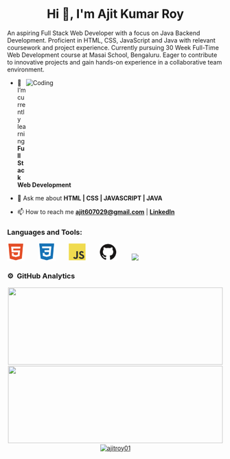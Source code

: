 <h1 align="center">Hi 👋, I'm Ajit Kumar Roy</h1>
<p align="left">An aspiring Full Stack Web Developer with a focus on Java Backend Development. Proficient in HTML, CSS, JavaScript and Java with relevant coursework and project experience. Currently pursuing 30 Week Full-Time Web Development course at Masai School, Bengaluru. Eager to contribute to innovative projects and gain hands-on experience in a collaborative team environment.</p>
<img align="right" alt="Coding" width="460px" height="225px" src="https://media.giphy.com/media/p4NLw3I4U0idi/giphy.gif">


- 🔭 I’m currently learning **Full Stack Web Development**

- 💬 Ask me about **HTML | CSS | JAVASCRIPT | JAVA**

- 📫 How to reach me **ajit607029@gmail.com** | <a href="https://www.linkedin.com/in/ajit-roy-752061278">**LinkedIn**</a>

</p>

### Languages and Tools:

<img src="https://raw.githubusercontent.com/devicons/devicon/master/icons/html5/html5-plain.svg" width="40px">&nbsp;&nbsp;&nbsp;&nbsp;&nbsp;&nbsp;&nbsp;&nbsp;<img src="https://raw.githubusercontent.com/devicons/devicon/master/icons/css3/css3-plain.svg" width="40px">&nbsp;&nbsp;&nbsp;&nbsp;&nbsp;&nbsp;&nbsp;&nbsp;<img src="https://raw.githubusercontent.com/devicons/devicon/master/icons/javascript/javascript-original.svg" width="40px">&nbsp;&nbsp;&nbsp;&nbsp;&nbsp;&nbsp;&nbsp;&nbsp;<img src="https://raw.githubusercontent.com/devicons/devicon/master/icons/github/github-original.svg" width="40px">&nbsp;&nbsp;&nbsp;&nbsp;&nbsp;&nbsp;&nbsp;&nbsp;
            <img src="https://cdn.jsdelivr.net/gh/devicons/devicon/icons/java/java-original-wordmark.svg" width="40px" />
          &nbsp;&nbsp;&nbsp;&nbsp;&nbsp;&nbsp;&nbsp;&nbsp;

### ⚙️ &nbsp;GitHub Analytics

<p align="center">
  <a href="https://github.com/Ajitroy01" >
              
  <img height="180em" width="500em"  src="https://github-readme-stats-eight-theta.vercel.app/api?username=ajitroy01&show_icons=true&theme=vue-dark&include_all_commits=true&count_private=true" />
  <img height="180em" width="500em" src="https://github-readme-stats-eight-theta.vercel.app/api/top-langs/?username=ajitroy01&layout=compact&exclude_lang=java+r&theme=vue-dark" />
 <img height="180em" src="https://github-readme-streak-stats.herokuapp.com/?user=ajitroy01&" alt="ajitroy01"></a>
</p>
